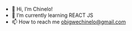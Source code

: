 - 👋 Hi, I’m Chinelo!
- 🌱 I’m currently learning REACT JS
- 📫 How to reach me obigwechinelo@gmail.com 

<!---
chiinelo/chiinelo is a ✨ special ✨ repository because its `README.md` (this file) appears on your GitHub profile.
You can click the Preview link to take a look at your changes.
--->

